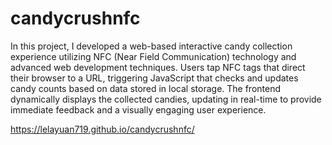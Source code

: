 # candycrushnfc
In this project, I developed a web-based interactive candy collection experience utilizing NFC (Near Field Communication) technology and advanced web development techniques. Users tap NFC tags that direct their browser to a URL, triggering JavaScript that checks and updates candy counts based on data stored in local storage. The frontend dynamically displays the collected candies, updating in real-time to provide immediate feedback and a visually engaging user experience.

https://lelayuan719.github.io/candycrushnfc/
